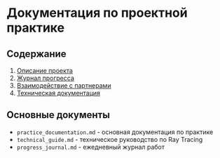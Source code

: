 # Документация по проектной практике

## Содержание
1. [Описание проекта](practice_documentation.md#описание-проекта)
2. [Журнал прогресса](practice_documentation.md#журнал-прогресса)
3. [Взаимодействие с партнерами](practice_documentation.md#взаимодействие-с-партнерами)
4. [Техническая документация](technical_guide.md)

## Основные документы
- `practice_documentation.md` - основная документация по практике
- `technical_guide.md` - техническое руководство по Ray Tracing
- `progress_journal.md` - ежедневный журнал работ
